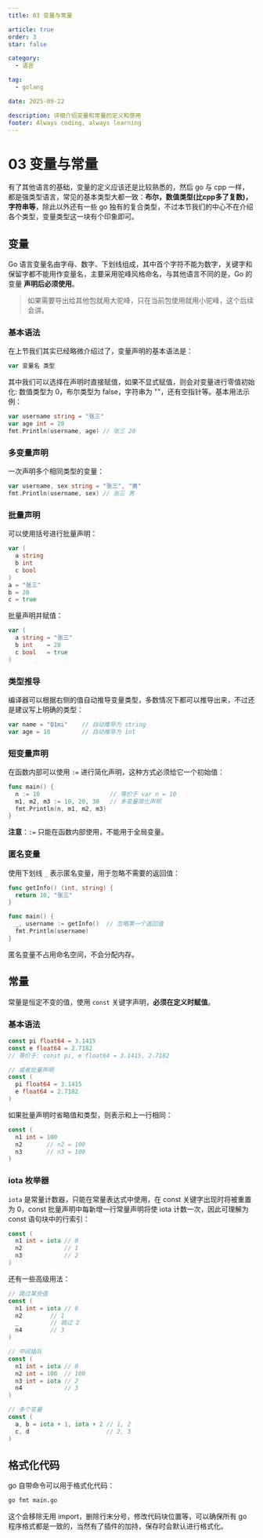 ```yaml
---
title: 03 变量与常量

article: true
order: 3
star: false

category:
  - 语言

tag:
  - golang

date: 2025-09-22

description: 详细介绍变量和常量的定义和使用
footer: Always coding, always learning
---
```


# 03 变量与常量

有了其他语言的基础，变量的定义应该还是比较熟悉的，然后 go 与 cpp 一样，都是强类型语言，常见的基本类型大都一致：**布尔，数值类型(比cpp多了复数)，字符串等**，除此以外还有一些 go 独有的复合类型，不过本节我们的中心不在介绍各个类型，变量类型这一块有个印象即可。

## 变量

Go 语言变量名由字母、数字、下划线组成，其中首个字符不能为数字，关键字和保留字都不能用作变量名，主要采用驼峰风格命名，与其他语言不同的是，Go 的变量 **声明后必须使用**。

> 如果需要导出给其他包就用大驼峰，只在当前包使用就用小驼峰，这个后续会讲。

### 基本语法

在上节我们其实已经略微介绍过了，变量声明的基本语法是：

```go
var 变量名 类型
```

其中我们可以选择在声明时直接赋值，如果不显式赋值，则会对变量进行零值初始化: 数值类型为 0，布尔类型为 false，字符串为 ""，还有空指针等。基本用法示例：

```go
var username string = "张三"
var age int = 20
fmt.Println(username, age) // 张三 20
```

### 多变量声明

一次声明多个相同类型的变量：

```go
var username, sex string = "张三", "男"
fmt.Println(username, sex) // 张三 男
```

### 批量声明

可以使用括号进行批量声明：

```go
var (
  a string
  b int
  c bool
)
a = "张三"
b = 20
c = true
```

批量声明并赋值：

```go
var (
  a string = "张三"
  b int    = 20
  c bool   = true
)
```

### 类型推导

编译器可以根据右侧的值自动推导变量类型，多数情况下都可以推导出来，不过还是建议写上明确的类型：

```go
var name = "Q1mi"    // 自动推导为 string
var age = 18         // 自动推导为 int
```

### 短变量声明

在函数内部可以使用 `:=` 进行简化声明，这种方式必须给它一个初始值：

```go
func main() {
  n := 10                    // 等价于 var n = 10
  m1, m2, m3 := 10, 20, 30   // 多变量简化声明
  fmt.Println(n, m1, m2, m3)
}
```

**注意**：`:=` 只能在函数内部使用，不能用于全局变量。

### 匿名变量

使用下划线 `_` 表示匿名变量，用于忽略不需要的返回值：

```go
func getInfo() (int, string) {
  return 10, "张三"
}

func main() {
  _, username := getInfo()  // 忽略第一个返回值
  fmt.Println(username)
}
```

匿名变量不占用命名空间，不会分配内存。

## 常量

常量是恒定不变的值，使用 `const` 关键字声明，**必须在定义时赋值**。

### 基本语法

```go
const pi float64 = 3.1415
const e float64 = 2.7182
// 等价于: const pi, e float64 = 3.1415, 2.7182

// 或者批量声明
const (
  pi float64 = 3.1415
  e float64 = 2.7182
)
```

如果批量声明时省略值和类型，则表示和上一行相同：

```go
const (
  n1 int = 100
  n2       // n2 = 100
  n3       // n3 = 100
)
```

### iota 枚举器

`iota` 是常量计数器，只能在常量表达式中使用，在 const 关键字出现时将被重置为 0，const 批量声明中每新增一行常量声明将使 iota 计数一次，因此可理解为 const 语句块中的行索引：

```go
const (
  n1 int = iota // 0
  n2            // 1
  n3            // 2
)
```

还有一些高级用法：

```go
// 跳过某些值
const (
  n1 int = iota // 0
  n2        // 1
  _         // 跳过 2
  n4        // 3
)

// 中间插队
const (
  n1 int = iota // 0
  n2 int = 100  // 100
  n3 int = iota // 2
  n4            // 3
)

// 多个变量
const (
  a, b = iota + 1, iota + 2 // 1, 2
  c, d                      // 2, 3
)
```

## 格式化代码

go 自带命令可以用于格式化代码：

```bash
go fmt main.go
```

这个会移除无用 import，删除行末分号，修改代码块位置等，可以确保所有 go 程序格式都是一致的，当然有了插件的加持，保存时会默认进行格式化。
